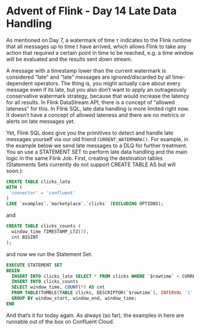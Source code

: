 # Advent of Flink - Day 14 Late Data Handling

As mentioned on Day 7, a watermark of time `t` indicates to the Flink runtime that all messages up to time t have arrived, which allows Flink to take any action that required a certain point in time to be reached, e.g. a time window will be evaluated and the results sent down stream.

A message with a timestamp lower than the current watermark is considered “late” and “late” messages are ignored/discarded by all time-dependent operators. The thing is, you might actually care about every message even if its late, but you also don’t want to apply an outrageously conservative watermark strategy, because that would increase the latency for all results. In Flink DataStream API, there is a concept of “allowed lateness” for this. In Flink SQL, late data handling is more limited right now. It doesn’t have a concept of allowed lateness and there are no metrics or alerts on late messages yet.

Yet, Flink SQL does give you the primitives to detect and handle late messages yourself via our old friend `CURRENT_WATERMARK()`. For example, in the example below we send late messages to a DLQ for further treatment. You an use a STATEMENT SET to perform late data handling and the main logic in the same Flink Job. First, creating the destination tables (Statements Sets currently do not support CREATE TABLE AS but will soon.):

```sql
CREATE TABLE clicks_late
WITH (
 'connector' = 'confluent'
)
LIKE `examples`.`marketplace`.`clicks` (EXCLUDING OPTIONS);
```
and
```sql
CREATE TABLE clicks_counts (
  window_time TIMESTAMP_LTZ(3), 
  cnt BIGINT
);
```
and now we run the Statement Set.
```sql
EXECUTE STATEMENT SET
BEGIN
  INSERT INTO clicks_late SELECT * FROM clicks WHERE `$rowtime` < CURRENT_WATERMARK(`$rowtime`);
  INSERT INTO clicks_counts 
  SELECT window_time, COUNT(*) AS cnt 
  FROM TABLE(TUMBLE(TABLE clicks, DESCRIPTOR(`$rowtime`), INTERVAL '1' MINUTE)) 
  GROUP BY window_start, window_end, window_time;
END
```
And that’s it for today again. As always (so far), the examples in here are runnable out of the box on Confluent Cloud.
